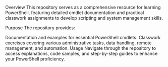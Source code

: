 Overview
This repository serves as a comprehensive resource for learning PowerShell, featuring detailed cmdlet documentation and practical classwork assignments to develop scripting and system management skills.

Purpose
The repository provides:

Documentation and examples for essential PowerShell cmdlets.
Classwork exercises covering various administrative tasks, data handling, remote management, and automation.
Usage
Navigate through the repository to access explanations, code samples, and step-by-step guides to enhance your PowerShell proficiency.
